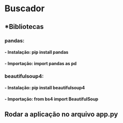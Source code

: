 # Buscador

## *Bibliotecas

### pandas: 
#### - Instalação: pip install pandas
#### - Importação: import pandas as pd

### beautifulsoup4: 
#### - Instalação: pip install beautifulsoup4
#### - Importação: from bs4 import BeautifulSoup

## Rodar a aplicação no arquivo app.py
